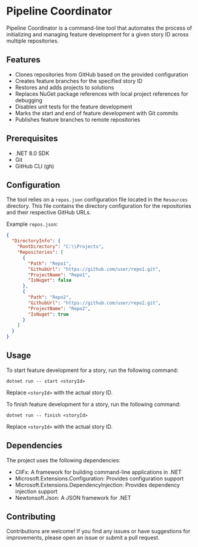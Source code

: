 # Pipeline Coordinator

Pipeline Coordinator is a command-line tool that automates the process of initializing and managing feature development for a given story ID across multiple repositories.

## Features

- Clones repositories from GitHub based on the provided configuration
- Creates feature branches for the specified story ID
- Restores and adds projects to solutions
- Replaces NuGet package references with local project references for debugging
- Disables unit tests for the feature development
- Marks the start and end of feature development with Git commits
- Publishes feature branches to remote repositories

## Prerequisites

- .NET 8.0 SDK
- Git
- GitHub CLI (gh)

## Configuration

The tool relies on a `repos.json` configuration file located in the `Resources` directory. This file contains the directory configuration for the repositories and their respective GitHub URLs.

Example `repos.json`:

```json
{
  "DirectoryInfo": {
    "RootDirectory": "C:\\Projects",
    "Repositories": [
      {
        "Path": "Repo1",
        "GithubUrl": "https://github.com/user/repo1.git",
        "ProjectName": "Repo1",
        "IsNuget": false
      },
      {
        "Path": "Repo2",
        "GithubUrl": "https://github.com/user/repo2.git",
        "ProjectName": "Repo2",
        "IsNuget": true
      }
    ]
  }
}
```

## Usage

To start feature development for a story, run the following command:

```
dotnet run -- start <storyId>
```

Replace `<storyId>` with the actual story ID.

To finish feature development for a story, run the following command:

```
dotnet run -- finish <storyId>
```

Replace `<storyId>` with the actual story ID.

## Dependencies

The project uses the following dependencies:

- CliFx: A framework for building command-line applications in .NET
- Microsoft.Extensions.Configuration: Provides configuration support
- Microsoft.Extensions.DependencyInjection: Provides dependency injection support
- Newtonsoft.Json: A JSON framework for .NET

## Contributing

Contributions are welcome! If you find any issues or have suggestions for improvements, please open an issue or submit a pull request.